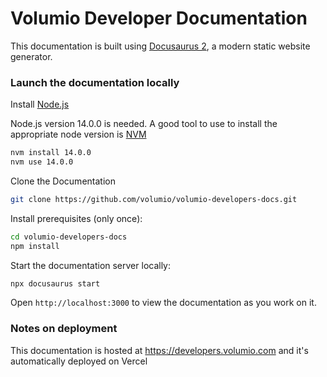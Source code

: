 # Volumio Developer Documentation

This documentation is built using [Docusaurus 2](https://docusaurus.io/), a modern static website generator.

### Launch the documentation locally

Install [Node.js](https://nodejs.org/en/download/)

Node.js version 14.0.0 is needed. A good tool to use to install the appropriate node version is [NVM](https://github.com/nvm-sh/nvm)

```bash
nvm install 14.0.0
nvm use 14.0.0
```


Clone the Documentation

```bash
git clone https://github.com/volumio/volumio-developers-docs.git
```

Install prerequisites (only once):

```bash
cd volumio-developers-docs
npm install
```

Start the documentation server locally:

```bash
npx docusaurus start
```

Open `http://localhost:3000` to view the documentation as you work on it.

### Notes on deployment

This documentation is hosted at https://developers.volumio.com and it's automatically deployed on Vercel
